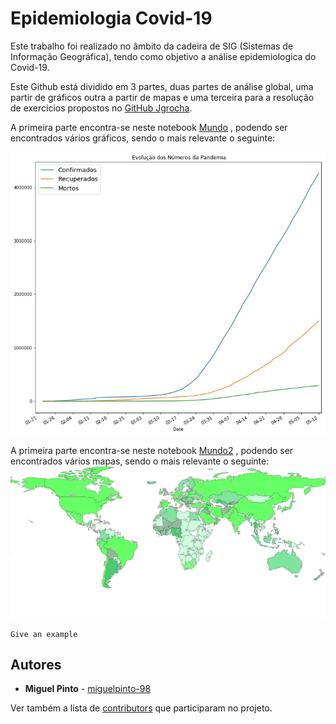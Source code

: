 # Epidemiologia Covid-19
 
 Este trabalho foi realizado no âmbito da cadeira de SIG (Sistemas de Informação Geográfica), tendo como objetivo a análise epidemiologica do Covid-19.

Este Github está dividido em 3 partes, duas partes de análise global, uma partir de  gráficos outra a partir de mapas e uma terceira para a resolução de exercicios propostos no  [GitHub Jgrocha](https://github.com/jgrocha/covid-pt/tree/master/Jupyter).

A primeira parte encontra-se neste notebook [Mundo](https://github.com/miguelpinto-98/Epidemiologia/blob/master/Mundo.ipynb) , podendo ser encontrados vários gráficos, sendo o mais relevante o seguinte:

![Grafico de Comparação](figuras/EVpandemia.jpg)

A primeira parte encontra-se neste notebook [Mundo2](https://github.com/miguelpinto-98/Epidemiologia/blob/master/Mundo2.ipynb) , podendo ser encontrados vários mapas, sendo o mais relevante o seguinte:
![Mapa Mundo Confirmados](figuras/Mundo_Recuperados.jpg)

```
Give an example
```


## Autores

* **Miguel Pinto**  - [miguelpinto-98](https://github.com/miguelpinto-98)

Ver também a lista de  [contributors](https://github.com/miguelpinto-98/Epidemiologia/contributors) que participaram no projeto.

